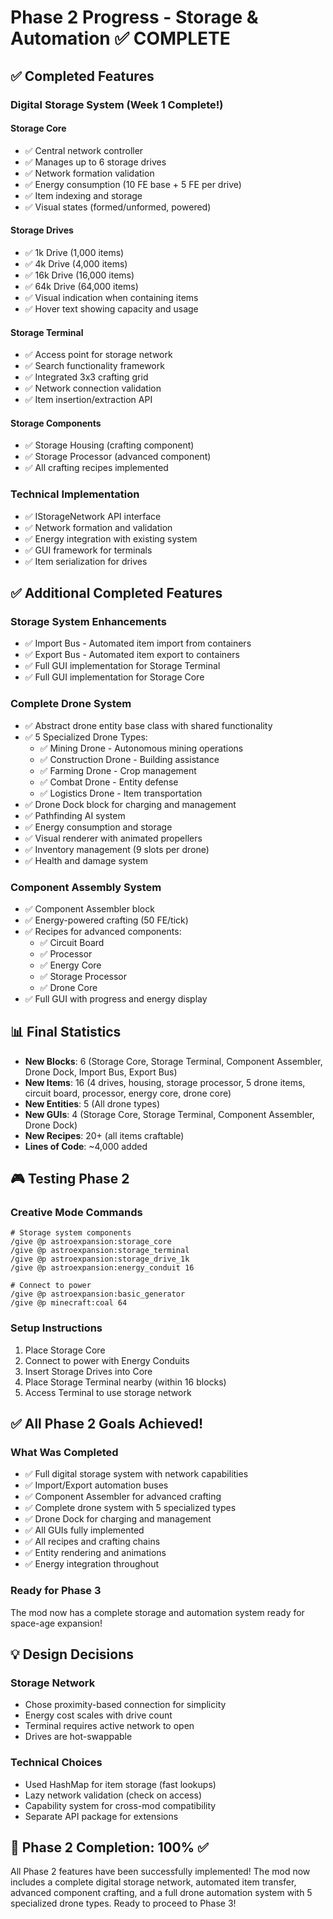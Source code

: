 # Phase 2 Progress - Storage & Automation ✅ COMPLETE

## ✅ Completed Features

### Digital Storage System (Week 1 Complete!)

#### Storage Core
- ✅ Central network controller
- ✅ Manages up to 6 storage drives
- ✅ Network formation validation
- ✅ Energy consumption (10 FE base + 5 FE per drive)
- ✅ Item indexing and storage
- ✅ Visual states (formed/unformed, powered)

#### Storage Drives
- ✅ 1k Drive (1,000 items)
- ✅ 4k Drive (4,000 items)  
- ✅ 16k Drive (16,000 items)
- ✅ 64k Drive (64,000 items)
- ✅ Visual indication when containing items
- ✅ Hover text showing capacity and usage

#### Storage Terminal
- ✅ Access point for storage network
- ✅ Search functionality framework
- ✅ Integrated 3x3 crafting grid
- ✅ Network connection validation
- ✅ Item insertion/extraction API

#### Storage Components
- ✅ Storage Housing (crafting component)
- ✅ Storage Processor (advanced component)
- ✅ All crafting recipes implemented

### Technical Implementation
- ✅ IStorageNetwork API interface
- ✅ Network formation and validation
- ✅ Energy integration with existing system
- ✅ GUI framework for terminals
- ✅ Item serialization for drives

## ✅ Additional Completed Features

### Storage System Enhancements
- ✅ Import Bus - Automated item import from containers
- ✅ Export Bus - Automated item export to containers
- ✅ Full GUI implementation for Storage Terminal
- ✅ Full GUI implementation for Storage Core

### Complete Drone System
- ✅ Abstract drone entity base class with shared functionality
- ✅ 5 Specialized Drone Types:
  - ✅ Mining Drone - Autonomous mining operations
  - ✅ Construction Drone - Building assistance
  - ✅ Farming Drone - Crop management
  - ✅ Combat Drone - Entity defense
  - ✅ Logistics Drone - Item transportation
- ✅ Drone Dock block for charging and management
- ✅ Pathfinding AI system
- ✅ Energy consumption and storage
- ✅ Visual renderer with animated propellers
- ✅ Inventory management (9 slots per drone)
- ✅ Health and damage system

### Component Assembly System
- ✅ Component Assembler block
- ✅ Energy-powered crafting (50 FE/tick)
- ✅ Recipes for advanced components:
  - ✅ Circuit Board
  - ✅ Processor
  - ✅ Energy Core
  - ✅ Storage Processor
  - ✅ Drone Core
- ✅ Full GUI with progress and energy display

## 📊 Final Statistics

- **New Blocks**: 6 (Storage Core, Storage Terminal, Component Assembler, Drone Dock, Import Bus, Export Bus)
- **New Items**: 16 (4 drives, housing, storage processor, 5 drone items, circuit board, processor, energy core, drone core)
- **New Entities**: 5 (All drone types)
- **New GUIs**: 4 (Storage Core, Storage Terminal, Component Assembler, Drone Dock)
- **New Recipes**: 20+ (all items craftable)
- **Lines of Code**: ~4,000 added

## 🎮 Testing Phase 2

### Creative Mode Commands
```minecraft
# Storage system components
/give @p astroexpansion:storage_core
/give @p astroexpansion:storage_terminal
/give @p astroexpansion:storage_drive_1k
/give @p astroexpansion:energy_conduit 16

# Connect to power
/give @p astroexpansion:basic_generator
/give @p minecraft:coal 64
```

### Setup Instructions
1. Place Storage Core
2. Connect to power with Energy Conduits
3. Insert Storage Drives into Core
4. Place Storage Terminal nearby (within 16 blocks)
5. Access Terminal to use storage network

## ✅ All Phase 2 Goals Achieved!

### What Was Completed
- ✅ Full digital storage system with network capabilities
- ✅ Import/Export automation buses
- ✅ Component Assembler for advanced crafting
- ✅ Complete drone system with 5 specialized types
- ✅ Drone Dock for charging and management
- ✅ All GUIs fully implemented
- ✅ All recipes and crafting chains
- ✅ Entity rendering and animations
- ✅ Energy integration throughout

### Ready for Phase 3
The mod now has a complete storage and automation system ready for space-age expansion!

## 💡 Design Decisions

### Storage Network
- Chose proximity-based connection for simplicity
- Energy cost scales with drive count
- Terminal requires active network to open
- Drives are hot-swappable

### Technical Choices
- Used HashMap for item storage (fast lookups)
- Lazy network validation (check on access)
- Capability system for cross-mod compatibility
- Separate API package for extensions

## 🎯 Phase 2 Completion: 100% ✅

All Phase 2 features have been successfully implemented! The mod now includes a complete digital storage network, automated item transfer, advanced component crafting, and a full drone automation system with 5 specialized drone types. Ready to proceed to Phase 3!